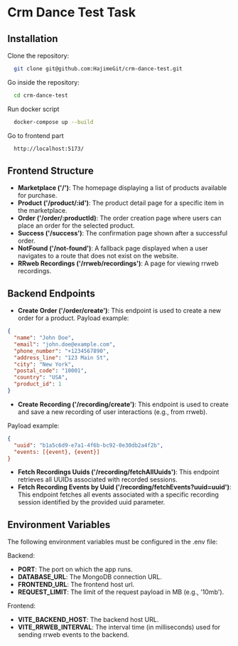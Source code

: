 
# Crm Dance Test Task
## Installation

Clone the repository:

```bash
  git clone git@github.com:HajimeGit/crm-dance-test.git
```

Go inside the repository:

```bash
  cd crm-dance-test
```

Run docker script

```bash
  docker-compose up --build
```

Go to frontend part

```bash
  http://localhost:5173/
```
## Frontend Structure

- **Marketplace ('/')**: The homepage displaying a list of products available for purchase.
- **Product ('/product/:id')**: The product detail page for a specific item in the marketplace.
- **Order ('/order/:productId)**: The order creation page where users can place an order for the selected product.
- **Success ('/success')**: The confirmation page shown after a successful order.
- **NotFound ('/not-found')**: A fallback page displayed when a user navigates to a route that does not exist on the website. 
- **RRweb Recordings ('/rrweb/recordings')**: A page for viewing rrweb recordings. 

## Backend Endpoints

- **Create Order ('/order/create')**: This endpoint is used to create a new order for a product.
Payload example:
```json
{
  "name": "John Doe",
  "email": "john.doe@example.com",
  "phone_number": "+1234567890",
  "address_line": "123 Main St",
  "city": "New York",
  "postal_code": "10001",
  "country": "USA",
  "product_id": 1
}

```
- **Create Recording ('/recording/create')**: This endpoint is used to create and save a new recording of user interactions (e.g., from rrweb). 

Payload example:
```json
{
  "uuid": "b1a5c6d9-e7a1-4f6b-bc92-0e30db2a4f2b",
  "events: [{event}, {event}]
}

```
- **Fetch Recordings Uuids ('/recording/fetchAllUuids')**: This endpoint retrieves all UUIDs associated with recorded sessions.
- **Fetch Recording Events by Uuid ('/recording/fetchEvents?uuid=uuid')**: This endpoint fetches all events associated with a specific recording session identified by the provided uuid parameter.

## Environment Variables
The following environment variables must be configured in the .env file:

Backend:

- **PORT**: The port on which the app runs.
- **DATABASE_URL**: The MongoDB connection URL.
- **FRONTEND_URL**: The frontend host url.
- **REQUEST_LIMIT**: The limit of the request payload in MB (e.g., '10mb').

Frontend:

- **VITE_BACKEND_HOST**: The backend host URL.
- **VITE_RRWEB_INTERVAL**: The interval time (in milliseconds) used for sending rrweb events to the backend.